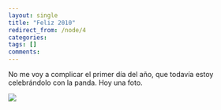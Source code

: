 ```yaml
---
layout: single
title: "Feliz 2010"
redirect_from: /node/4
categories:
tags: []
comments: 
---
```

No me voy a complicar el primer día del año, que todavía estoy celebrándolo con la panda. Hoy una foto.

![](/images/posts/2010-01-01-feliz-2010/Foto%2055.jpg)
